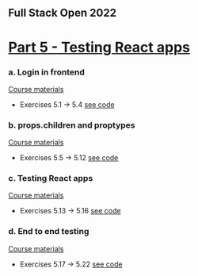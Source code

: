 ## Full Stack Open 2022

# [Part 5 - Testing React apps](https://fullstackopen.com/en/part5)

### a. Login in frontend

[Course materials](https://fullstackopen.com/en/part5/login_in_frontend)

- Exercises 5.1 -> 5.4 [see code](./a%20Login%20in%20frontend)


### b. props.children and proptypes

[Course materials](https://fullstackopen.com/en/part5/props_children_and_proptypes)

- Exercises 5.5 -> 5.12 [see code](./b%20props.children%20and%20proptypes)


### c. Testing React apps

[Course materials](https://fullstackopen.com/en/part5/testing_react_apps)

- Exercises 5.13 -> 5.16 [see code](./c%20Testing%20React%20apps)

### d. End to end testing

[Course materials](https://fullstackopen.com/en/part5/end_to_end_testing)

- Exercises 5.17 -> 5.22 [see code](./d%20End%20to%20end%20testing)

